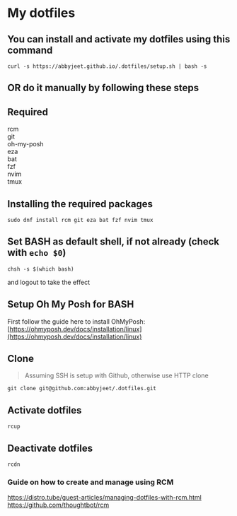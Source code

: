 # My dotfiles

## You can install and activate my dotfiles using this command
```
curl -s https://abbyjeet.github.io/.dotfiles/setup.sh | bash -s
```

## OR do it manually by following these steps

## Required
rcm  
git  
oh-my-posh  
eza  
bat  
fzf  
nvim  
tmux

## Installing the required packages
```
sudo dnf install rcm git eza bat fzf nvim tmux
```

## Set BASH as default shell, if not already (check with `echo $0`)
```
chsh -s $(which bash)
```
and logout to take the effect

## Setup Oh My Posh for BASH
First follow the guide here to install OhMyPosh: [https://ohmyposh.dev/docs/installation/linux](https://ohmyposh.dev/docs/installation/linux)

## Clone
> Assuming SSH is setup with Github, otherwise use HTTP clone
```
git clone git@github.com:abbyjeet/.dotfiles.git
```

## Activate dotfiles
```
rcup
```

## Deactivate dotfiles
```
rcdn
```


### Guide on how to create and manage using RCM
https://distro.tube/guest-articles/managing-dotfiles-with-rcm.html  
https://github.com/thoughtbot/rcm
